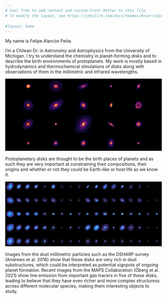 ```yaml
---
# Feel free to add content and custom Front Matter to this file.
# To modify the layout, see https://jekyllrb.com/docs/themes/#overriding-theme-defaults

#layout: home
---
```




My name is Felipe Alarcón Peña. 

I’m a Chilean Dr. in Astronomy and Astrophysics from the University of Michigan. I try to understand the chemistry in planet-forming disks and to describe the birth environments of protoplanets.
My work is mostly based in hydrodynamics and thermochemical  simulations of disks along with observations of them in the millimetric and infrared wavelengths.



![DHSARP Gallery, Andrews et al 2018](/assets/images/dsharp.png)


Protoplanetary disks are thought to be the birth places of planets and as such they are very important at constraining their compositions, their origins and whether or not they could be Earth-like or host life as we know it.


![MAPS Gallery, Oberg et al 2021, Law et al, 2021](/assets/images/maps.png)


Images  from the dust millimetric particles such as the DSHARP survey (Andrews et al. 2018) show that these disks are very rich in dust substructures, which could be interpreted as potential signpots of ongoing planet formation. Recent images from the MAPS Collaboration (Öberg et al. 2021) show line emission from important gas tracers in five of these disks, leading to believe that they have even richer and more complex structuress across different molecular species, making them interesting objects to study.

